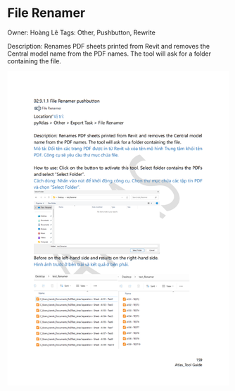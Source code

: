 # File Renamer

Owner: Hoàng Lê
Tags: Other, Pushbutton, Rewrite

Description: Renames PDF sheets printed from Revit and removes the Central model name from the PDF names. The tool will ask for a folder containing the file.

![Untitled](File%20Renamer%204c86aab9f713496ab883a84e95f7b6eb/Untitled.png)